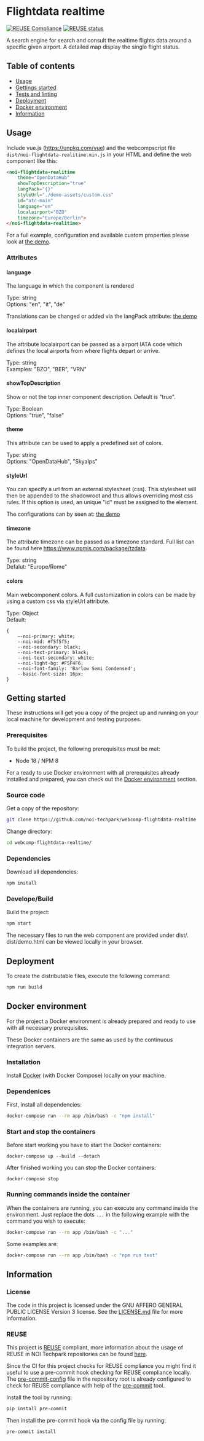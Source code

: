 <!--
SPDX-FileCopyrightText: NOI Techpark <digital@noi.bz.it>

SPDX-License-Identifier: CC0-1.0
-->

# Flightdata realtime

[![REUSE Compliance](https://github.com/noi-techpark/webcomp-flightdata-realtime/actions/workflows/reuse.yml/badge.svg)](https://github.com/noi-techpark/odh-docs/wiki/REUSE#badges)
[![REUSE status](https://api.reuse.software/badge/github.com/noi-techpark/webcomp-flightdata-realtime)](https://api.reuse.software/info/github.com/noi-techpark/webcomp-flightdata-realtime)

A search engine for search and consult the realtime flights data around a specific given airport. A detailed map display the single flight status.

## Table of contents

- [Usage](#usage)
- [Gettings started](#getting-started)
- [Tests and linting](#tests-and-linting)
- [Deployment](#deployment)
- [Docker environment](#docker-environment)
- [Information](#information)

## Usage

Include vue.js (https://unpkg.com/vue) and the webcompscript file `dist/noi-flightdata-realitime.min.js` in your HTML and define the web component like this:

```html
<noi-flightdata-realitime 
    theme="OpenDataHub"
    showTopDescription="true"
    langPack="{}"
    styleUrl="./demo-assets/custom.css"
    id="atc-main"
    language="en"
    localairport="BZO"
    timezone="Europe/Berlin">
</noi-flightdata-realitime>
```
For a full example, configuration and available custom properties please look at [the demo](demo.html).

### Attributes

#### language

The language in which the component is rendered

Type: string<br>
Options: "en", "it", "de"

Translations can be changed or added via the langPack attribute: [the demo](demo.html)


#### localairport

The attribute localairport can be passed as a airport IATA code which defines the local airports from where flights depart or arrive.

Type: string<br>
Examples: "BZO", "BER", "VRN"


#### showTopDescription

Show or not the top inner component description. Default is "true".

Type: Boolean<br>
Options: "true", "false"


#### theme

This attribute can be used to apply a predefined set of colors.

Type: string<br>
Options: "OpenDataHub", "Skyalps"


#### styleUrl

You can specify a url from an external stylesheet (css). This stylesheet will then be appended to the shadowroot and thus allows overriding most css rules.
If this option is used, an unique "id" must be assigned to the element.

The configurations can by seen at: [the demo](demo.html)


#### timezone

The attribute timezone can be passed as a timezone standard. Full list can be found here https://www.npmjs.com/package/tzdata.

Type: string<br>
Defalut: "Europe/Rome"


#### colors

Main webcomponent colors. A full customization in colors can be made by using a custom css via styleUrl attribute.

Type: Object<br>
Default:
```
{
    --noi-primary: white;
    --noi-mid: #f5f5f5;
    --noi-secondary: black;
    --noi-text-primary: black;
    --noi-text-secondary: white;
    --noi-light-bg: #F5F4F6;
    --noi-font-family: 'Barlow Semi Condensed';
    --basic-font-size: 16px;
}
```


## Getting started

These instructions will get you a copy of the project up and running on your local machine for development and testing purposes.

### Prerequisites

To build the project, the following prerequisites must be met:

- Node 18 / NPM 8

For a ready to use Docker environment with all prerequisites already installed and prepared, you can check out the [Docker environment](#docker-environment) section.

### Source code

Get a copy of the repository:

```bash
git clone https://github.com/noi-techpark/webcomp-flightdata-realtime
```

Change directory:

```bash
cd webcomp-flightdata-realtime/
```

### Dependencies

Download all dependencies:

```bash
npm install
```

### Develope/Build

Build the project:

```bash
npm start
```

The necessary files to run the web component are provided under dist/. 
dist/demo.html can be viewed locally in your browser.

## Deployment

To create the distributable files, execute the following command:

```bash
npm run build
```

## Docker environment

For the project a Docker environment is already prepared and ready to use with all necessary prerequisites.

These Docker containers are the same as used by the continuous integration servers.

### Installation

Install [Docker](https://docs.docker.com/install/) (with Docker Compose) locally on your machine.

### Dependenices

First, install all dependencies:

```bash
docker-compose run --rm app /bin/bash -c "npm install"
```

### Start and stop the containers

Before start working you have to start the Docker containers:

```
docker-compose up --build --detach
```

After finished working you can stop the Docker containers:

```
docker-compose stop
```

### Running commands inside the container

When the containers are running, you can execute any command inside the environment. Just replace the dots `...` in the following example with the command you wish to execute:

```bash
docker-compose run --rm app /bin/bash -c "..."
```

Some examples are:

```bash
docker-compose run --rm app /bin/bash -c "npm run test"
```

## Information

### License

The code in this project is licensed under the GNU AFFERO GENERAL PUBLIC LICENSE Version 3 license. See the [LICENSE.md](LICENSE.md) file for more information.

### REUSE

This project is [REUSE](https://reuse.software) compliant, more information about the usage of REUSE in NOI Techpark repositories can be found [here](https://github.com/noi-techpark/odh-docs/wiki/Guidelines-for-developers-and-licenses#guidelines-for-contributors-and-new-developers).

Since the CI for this project checks for REUSE compliance you might find it useful to use a pre-commit hook checking for REUSE compliance locally. The [pre-commit-config](.pre-commit-config.yaml) file in the repository root is already configured to check for REUSE compliance with help of the [pre-commit](https://pre-commit.com) tool.

Install the tool by running:
```bash
pip install pre-commit
```
Then install the pre-commit hook via the config file by running:
```bash
pre-commit install
```

